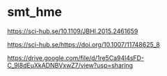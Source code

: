 # smt_hme


https://sci-hub.se/10.1109/JBHI.2015.2461659

https://sci-hub.se/https://doi.org/10.1007/11748625_8

https://drive.google.com/file/d/1re5Ca94l4sFD-C_9l8dEuXkADNBVxwZ7/view?usp=sharing


